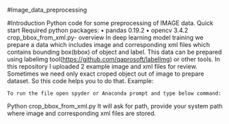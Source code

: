 #Image_data_preprocessing

#Introduction
 	Python code for some preprocessing of IMAGE data.
Quick start
 	Required python packages:
•	pandas  0.19.2
•	opencv 3.4.2
crop_bbox_from_xml.py- overview
In deep learning model training we prepare a data which includes image and corresponding xml files which contains bounding box(bbox) of object and label. This data can be prepared using labelimg tool(https://github.com/qaprosoft/labelImg) or other tools. In this repository I uploaded 2 example image and xml files for review. Sometimes we need only exact croped object out of image to prepare dataset. So this code helps you to do that.
Example:


 
 	To run the file open spyder or Anaconda prompt and type below command:
Python crop_bbox_from_xml.py
It will ask for path, provide your system path where image and corresponding xml files are stored.





